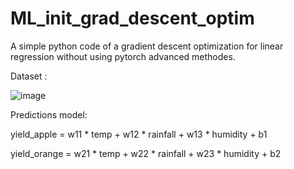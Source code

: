 # ML_init_grad_descent_optim
A simple python code of a gradient descent optimization for linear regression without using pytorch advanced methodes.

Dataset :

![image](https://github.com/eclipse-dt/ML_init_grad_descent_optim/assets/139947052/0ea8842d-3aeb-41a8-b9a2-03184d2e9b3d)


Predictions model:

yield_apple  = w11 * temp + w12 * rainfall + w13 * humidity + b1

yield_orange = w21 * temp + w22 * rainfall + w23 * humidity + b2

